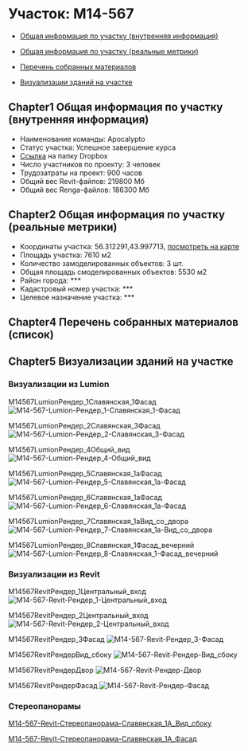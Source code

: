 # Участок: M14-567

* [Общая информация по участку (внутренняя информация)](#Chapter1)

* [Общая информация по участку (реальные метрики)](#Chapter2)

* [Перечень собранных материалов](#Chapter4)

* [Визуализации зданий на участке](#Chapter5)

## <a id="test">Chapter1</a> Общая информация по участку (внутренняя информация)
+ Наименование команды: Apocalypto
+ Статус участка: Успешное завершение курса
+ [Ссылка](https://www.dropbox.com/sh/wvvgv1nw1iqred9/AADkaA2amwKgwmbXzTiY3GCma/M14_567?dl=0) на папку Dropbox
+ Число участников по проекту: 3 человек
+ Трудозатраты на проект: 900 часов
+ Общий вес Revit-файлов: 219800 Мб
+ Общий вес Renga-файлов: 186300 Мб
## <a id="test">Chapter2</a> Общая информация по участку (реальные метрики)
+ Координаты участка: 56.312291,43.997713, [посмотреть на карте](https://yandex.ru/maps/47/nizhny-novgorod/?ll=56.312291%2C43.997713&z=19)
+ Площадь участка: 7610 м2
+ Количество замоделированных объектов: 3 шт.
+ Общая площадь смоделированных объектов: 5530 м2
+ Район города: *** 
+ Кадастровый номер участка: *** 
+ Целевое назначение участка: *** 
## <a id="test">Chapter4</a> Перечень собранных материалов (список)
## <a id="test">Chapter5</a> Визуализации зданий на участке
### Визуализации из Lumion
M14567LumionРендер_1Славянская_1Фасад
![M14-567-Lumion-Рендер_1-Славянская_1-Фасад](/Images/M14_567/M14-567-Lumion-Рендер_1-Славянская_1-Фасад_Compressed.jpg)

M14567LumionРендер_2Славянская_3Фасад
![M14-567-Lumion-Рендер_2-Славянская_3-Фасад](/Images/M14_567/M14-567-Lumion-Рендер_2-Славянская_3-Фасад_Compressed.jpg)

M14567LumionРендер_4Общий_вид
![M14-567-Lumion-Рендер_4-Общий_вид](/Images/M14_567/M14-567-Lumion-Рендер_4-Общий_вид_Compressed.jpg)

M14567LumionРендер_5Славянская_1аФасад
![M14-567-Lumion-Рендер_5-Славянская_1а-Фасад](/Images/M14_567/M14-567-Lumion-Рендер_5-Славянская_1а-Фасад_Compressed.jpg)

M14567LumionРендер_6Славянская_1аФасад
![M14-567-Lumion-Рендер_6-Славянская_1а-Фасад](/Images/M14_567/M14-567-Lumion-Рендер_6-Славянская_1а-Фасад_Compressed.jpg)

M14567LumionРендер_7Славянская_1аВид_со_двора
![M14-567-Lumion-Рендер_7-Славянская_1а-Вид_со_двора](/Images/M14_567/M14-567-Lumion-Рендер_7-Славянская_1а-Вид_со_двора_Compressed.jpg)

M14567LumionРендер_8Славянская_1Фасад_вечерний
![M14-567-Lumion-Рендер_8-Славянская_1-Фасад_вечерний](/Images/M14_567/M14-567-Lumion-Рендер_8-Славянская_1-Фасад_вечерний_Compressed.jpg)

### Визуализации из Revit
M14567RevitРендер_1Центральный_вход
![M14-567-Revit-Рендер_1-Центральный_вход](/Images/M14_567/M14-567-Revit-Рендер_1-Центральный_вход_Compressed.jpg)

M14567RevitРендер_2Центральный_вход
![M14-567-Revit-Рендер_2-Центральный_вход](/Images/M14_567/M14-567-Revit-Рендер_2-Центральный_вход_Compressed.jpg)

M14567RevitРендер_3Фасад
![M14-567-Revit-Рендер_3-Фасад](/Images/M14_567/M14-567-Revit-Рендер_3-Фасад_Compressed.jpg)

М14567RevitРендерВид_сбоку
![М14-567-Revit-Рендер-Вид_сбоку](/Images/M14_567/М14-567-Revit-Рендер-Вид_сбоку_Compressed.jpg)

М14567RevitРендерДвор
![М14-567-Revit-Рендер-Двор](/Images/M14_567/М14-567-Revit-Рендер-Двор_Compressed.jpg)

М14567RevitРендерФасад
![М14-567-Revit-Рендер-Фасад](/Images/M14_567/М14-567-Revit-Рендер-Фасад_Compressed.jpg)

### Стереопанорамы
[M14-567-Revit-Стереопанорама-Славянская_1А_Вид_сбоку](https://pano.autodesk.com/pano.html?url=jpgs/51c53b86-bc6e-4378-95f9-92a2701f9728&version=2)

[M14-567-Revit-Стереопанорама-Славянская_1А_Фасад](https://pano.autodesk.com/pano.html?url=jpgs/9740ae55-699a-4ec8-ab89-11d4bbf877c2&version=2)

